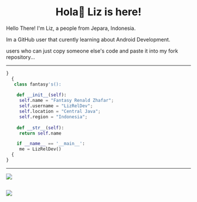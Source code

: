 <h1 align="center">
  <b>Hola👋 Liz is here!</b>
</h1>

Hello There! I'm Liz, a people from Jepara, Indonesia.

Im a GitHub user that curently learning about Android Development.

users who can just copy someone else's code
and paste it into my fork repository...

---
```python
}
  {
   class fantasy's():
    
    def __init__(self):
     self.name = "Fantasy Renald Zhafar";
     self.username = "LizRelDev";
     self.location = "Central Java";
     self.region = "Indonesia";
  
    def __str__(self):
     return self.name

    if __name__ == '__main__':
     me = LizRelDev()
  {
}
```

---

![](https://spotify-github-profile.vercel.app/api/view.svg?uid=j25awaczl8oe6axaahevigpi4&redirect=true][https://spotify-github-profile.vercel.app/api/view.svg?uid=j25awaczl8oe6axaahevigpi4&cover_image=true&theme=natemoo-re&show_offline=true&background_color=121212&interchange=false&bar_color=53b14f&bar_color_cover=true)


![](https://spotify-recently-played-readme.vercel.app/api?user=j25awaczl8oe6axaahevigpi4&unique={true|1|on|yes})
---
